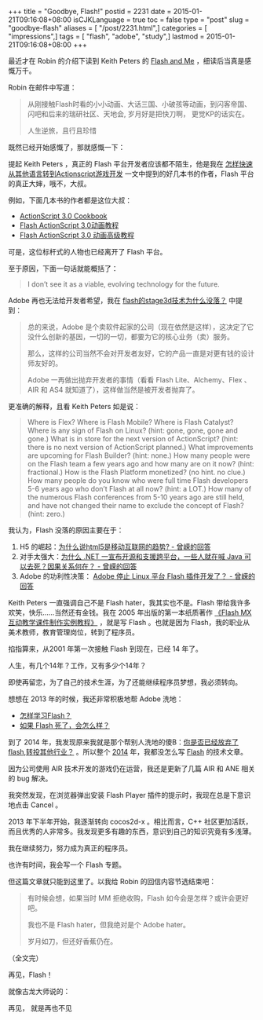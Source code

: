 +++
title = "Goodbye, Flash!"
postid = 2231
date = 2015-01-21T09:16:08+08:00
isCJKLanguage = true
toc = false
type = "post"
slug = "goodbye-flash"
aliases = [ "/post/2231.html",]
categories = [ "impressions",]
tags = [ "flash", "adobe", "study",]
lastmod = 2015-01-21T09:16:08+08:00
+++



最近才在 Robin 的介绍下读到 Keith Peters 的 [Flash and Me][1] ，细读后当真是感慨万千。

Robin 在邮件中写道：

> 从刚接触Flash时看的小小动画、大话三国、小破孩等动画，到闪客帝国、闪吧和后来的瑞研社区、天地会, 岁月好是把快刀啊， 更觉KP的话实在。
>
> 人生逆旅，且行且珍惜

既然已经开始感慨了，那就感慨一下： <!--more-->


提起 Keith Peters ，真正的 Flash 平台开发者应该都不陌生，他是我在 [怎样快速从其他语言转到Actionscript游戏开发][2] 一文中提到的好几本书的作者，Flash 平台的真正大婶，哦不，大叔。

例如，下面几本书的作者都是这位大叔：

- [ActionScript 3.0 Cookbook][3]
- [Flash ActionScript 3.0动画教程][4]
- [Flash ActionScript 3.0 动画高级教程][5]

可是，这位标杆式的人物也已经离开了 Flash 平台。

至于原因，下面一句话就能概括了：

> I don’t see it as a viable, evolving technology for the future.

Adobe 再也无法给开发者希望，我在 [flash的stage3d技术为什么没落？][6] 中提到：

> 总的来说，Adobe 是个卖软件起家的公司（现在依然是这样），这决定了它没什么创新的基因，一切的一切，都要为它的核心业务（卖）服务。
>
> 那么，这样的公司当然不会对开发者友好，它的产品一直是对更有钱的设计师友好的。
>
> Adobe 一再做出抛弃开发者的事情（看看 Flash Lite、Alchemy、Flex 、AIR 和 AS4 就知道了），这样做当然是被开发者抛弃了。

更准确的解释，且看 Keith Peters 如是说：

> Where is Flex? Where is Flash Mobile? Where is Flash Catalyst? Where is any sign of Flash on Linux? (hint: gone, gone, gone and gone.) What is in store for the next version of ActionScript? (hint: there is no next version of ActionScript planned.) What improvements are upcoming for Flash Builder? (hint: none.) How many people were on the Flash team a few years ago and how many are on it now? (hint: fractional.) How is the Flash Platform monetized? (no hint. no clue.) How many people do you know who were full time Flash developers 5-6 years ago who don’t Flash at all now? (hint: a LOT.) How many of the numerous Flash conferences from 5-10 years ago are still held, and have not changed their name to exclude the concept of Flash? (hint: zero.)

我认为，Flash 没落的原因主要在于：

1. H5 的崛起：[为什么说html5是移动互联网的趋势? - 曾嵘的回答][7]
2. 对手太强大：[为什么 .NET 一宣布开源和支援跨平台，一些人就在喊 Java 可以去死？因果关系何在？ - 曾嵘的回答][8]
3. Adobe 的功利性决策： [Adobe 停止 Linux 平台 Flash 插件开发了？ - 曾嵘的回答][9]

Keith Peters 一直强调自己不是 Flash hater，我其实也不是。Flash 带给我许多欢笑，快乐……当然还有金钱。我在 2005 年出版的第一本纸质著作 [《Flash MX互动教学课件制作实例教程》][15] ，就是写 Flash 。也就是因为 Flash，我的职业从美术教师，教育管理岗位，转到了程序员。


掐指算来，从2001 年第一次接触 Flash 到现在，已经 14 年了。

人生，有几个14年？工作，又有多少个14年？

即使再留恋，为了自己的技术生涯，为了还能继续程序员梦想，我必须转向。

想想在 2013 年的时候，我还非常积极地帮 Adobe 洗地：

- [怎样学习Flash？][12]
- [如果 Flash 死了，会怎么样？][13]

到了 2014 年，我发现原来我就是那个帮别人洗地的傻B：[你是否已经放弃了flash,转投其他行业？][14] 。所以整个 [2014][10] 年，我都没怎么写 [Flash][11] 的技术文章。

因为公司使用 AIR 技术开发的游戏仍在运营，我还是更新了几篇 AIR 和 ANE 相关的 bug 解决。

我突然发现，在浏览器弹出安装 Flash Player 插件的提示时，我现在总是下意识地点击 Cancel 。


2013 年下半年开始，我逐渐转向 cocos2d-x 。相比而言，C++ 社区更加活跃，而且优秀的人非常多。我发现更多有趣的东西，意识到自己的知识究竟有多浅薄。

我在继续努力，努力成为真正的程序员。

也许有时间，我会写一个 Flash 专题。

但这篇文章就只能到这里了。以我给 Robin 的回信内容节选结束吧：

> 有时候会想，如果当时 MM 拒绝收购，Flash 如今会是怎样？或许会更好吧。
>
> 我也不是 Flash hater，但我绝对是个 Adobe hater。
>
> 岁月如刀，但还好香蕉仍在。

（全文完）


再见，Flash！

就像古龙大师说的：

再见， 就是再也不见

[1]: http://www.bit-101.com/blog/?p=3957
[2]: https://blog.zengrong.net/post/1471.html '怎样快速从其他语言转到Actionscript游戏开发'
[3]: http://book.douban.com/subject/1757299/ 'ActionScript 3.0 Cookbook'
[4]: http://book.douban.com/subject/3016575/ 'Flash ActionScript 3.0动画教程'
[5]: http://book.douban.com/subject/4175538/ 'Flash ActionScript 3.0 动画高级教程'
[6]: http://www.zhihu.com/question/27285839/answer/35997848
[7]: http://www.zhihu.com/question/26496669/answer/33019302
[8]: http://www.zhihu.com/question/26601888/answer/33426870
[9]: http://www.zhihu.com/question/20080547/answer/34511289
[10]: https://blog.zengrong.net/archive/date/2014/
[11]: https://blog.zengrong.net/tag/flash/
[12]: https://blog.zengrong.net/post/1909.html
[13]: https://blog.zengrong.net/post/1914.html
[14]: https://blog.zengrong.net/post/2025.html
[15]: http://product.china-pub.com/18550

